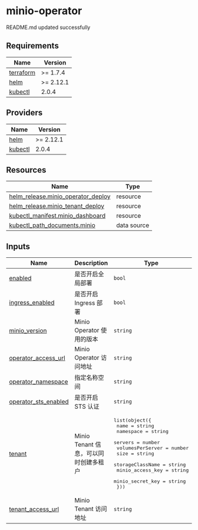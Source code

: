# minio-operator

<!-- BEGINNING OF PRE-COMMIT-TERRAFORM DOCS HOOK -->
README.md updated successfully
<!-- END OF PRE-COMMIT-TERRAFORM DOCS HOOK -->

<!-- BEGIN_TF_DOCS -->


## Requirements

| Name | Version |
|------|---------|
| <a name="requirement_terraform"></a> [terraform](#requirement\_terraform) | >= 1.7.4 |
| <a name="requirement_helm"></a> [helm](#requirement\_helm) | >= 2.12.1 |
| <a name="requirement_kubectl"></a> [kubectl](#requirement\_kubectl) | 2.0.4 |
## Providers

| Name | Version |
|------|---------|
| <a name="provider_helm"></a> [helm](#provider\_helm) | >= 2.12.1 |
| <a name="provider_kubectl"></a> [kubectl](#provider\_kubectl) | 2.0.4 |

## Resources

| Name | Type |
|------|------|
| [helm_release.minio_operator_deploy](https://registry.terraform.io/providers/hashicorp/helm/latest/docs/resources/release) | resource |
| [helm_release.minio_tenant_deploy](https://registry.terraform.io/providers/hashicorp/helm/latest/docs/resources/release) | resource |
| [kubectl_manifest.minio_dashboard](https://registry.terraform.io/providers/alekc/kubectl/2.0.4/docs/resources/manifest) | resource |
| [kubectl_path_documents.minio](https://registry.terraform.io/providers/alekc/kubectl/2.0.4/docs/data-sources/path_documents) | data source |
## Inputs

| Name | Description | Type | Default | Required |
|------|-------------|------|---------|:--------:|
| <a name="input_enabled"></a> [enabled](#input\_enabled) | 是否开启全局部署 | `bool` | `true` | no |
| <a name="input_ingress_enabled"></a> [ingress\_enabled](#input\_ingress\_enabled) | 是否开启 Ingress 部署 | `bool` | `false` | no |
| <a name="input_minio_version"></a> [minio\_version](#input\_minio\_version) | Minio Operator 使用的版本 | `string` | `"5.0.14"` | no |
| <a name="input_operator_access_url"></a> [operator\_access\_url](#input\_operator\_access\_url) | Minio Operator 访问地址 | `string` | `"minio-operator.example.com"` | no |
| <a name="input_operator_namespace"></a> [operator\_namespace](#input\_operator\_namespace) | 指定名称空间 | `string` | `"minio-operator"` | no |
| <a name="input_operator_sts_enabled"></a> [operator\_sts\_enabled](#input\_operator\_sts\_enabled) | 是否开启 STS 认证 | `string` | `"off"` | no |
| <a name="input_tenant"></a> [tenant](#input\_tenant) | Minio Tenant 信息，可以同时创建多租户 | <pre>list(object({<br>    name             = string<br>    namespace        = string<br>    servers          = number<br>    volumesPerServer = number<br>    size             = string<br>    storageClassName = string<br>    minio_access_key = string<br>    minio_secret_key = string<br>  }))</pre> | `[]` | no |
| <a name="input_tenant_access_url"></a> [tenant\_access\_url](#input\_tenant\_access\_url) | Minio Tenant 访问地址 | `string` | `"example.com"` | no |
<!-- END_TF_DOCS -->
